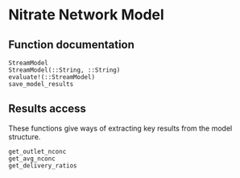 # Nitrate Network Model

## Function documentation

```@docs
StreamModel
StreamModel(::String, ::String)
evaluate!(::StreamModel)
save_model_results
```

## Results access

These functions give ways of extracting key results from the model structure.

```@docs
get_outlet_nconc
get_avg_nconc
get_delivery_ratios
```

